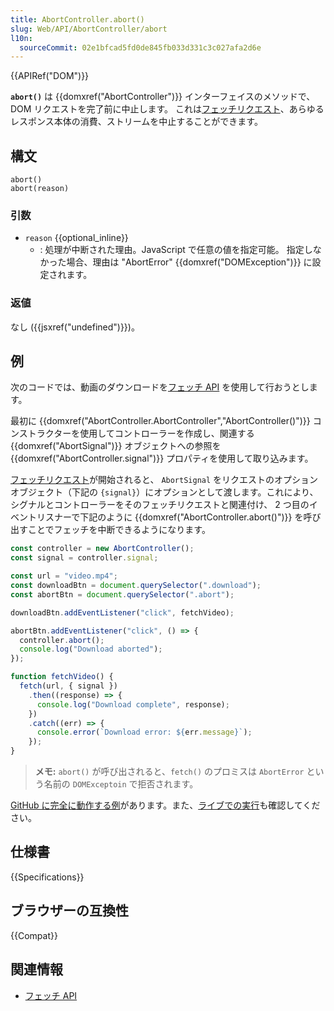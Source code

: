 ```yaml
---
title: AbortController.abort()
slug: Web/API/AbortController/abort
l10n:
  sourceCommit: 02e1bfcad5fd0de845fb033d331c3c027afa2d6e
---
```


{{APIRef("DOM")}}

**`abort()`** は {{domxref("AbortController")}} インターフェイスのメソッドで、 DOM リクエストを完了前に中止します。
これは[フェッチリクエスト](/ja/docs/Web/API/fetch)、あらゆるレスポンス本体の消費、ストリームを中止することができます。

## 構文

```js-nolint
abort()
abort(reason)
```

### 引数

- `reason` {{optional_inline}}
  - : 処理が中断された理由。JavaScript で任意の値を指定可能。
    指定しなかった場合、理由は "AbortError" {{domxref("DOMException")}} に設定されます。

### 返値

なし ({{jsxref("undefined")}})。

## 例

次のコードでは、動画のダウンロードを[フェッチ API](/ja/docs/Web/API/Fetch_API) を使用して行おうとします。

最初に {{domxref("AbortController.AbortController","AbortController()")}} コンストラクターを使用してコントローラーを作成し、関連する {{domxref("AbortSignal")}} オブジェクトへの参照を {{domxref("AbortController.signal")}} プロパティを使用して取り込みます。

[フェッチリクエスト](/ja/docs/Web/API/fetch)が開始されると、 `AbortSignal` をリクエストのオプションオブジェクト（下記の `{signal}`）にオプションとして渡します。これにより、シグナルとコントローラーをそのフェッチリクエストと関連付け、 2 つ目のイベントリスナーで下記のように {{domxref("AbortController.abort()")}} を呼び出すことでフェッチを中断できるようになります。

```js
const controller = new AbortController();
const signal = controller.signal;

const url = "video.mp4";
const downloadBtn = document.querySelector(".download");
const abortBtn = document.querySelector(".abort");

downloadBtn.addEventListener("click", fetchVideo);

abortBtn.addEventListener("click", () => {
  controller.abort();
  console.log("Download aborted");
});

function fetchVideo() {
  fetch(url, { signal })
    .then((response) => {
      console.log("Download complete", response);
    })
    .catch((err) => {
      console.error(`Download error: ${err.message}`);
    });
}
```

> **メモ:** `abort()` が呼び出されると、`fetch()` のプロミスは `AbortError` という名前の `DOMExceptoin` で拒否されます。

[GitHub に完全に動作する例](https://github.com/mdn/dom-examples/tree/main/abort-api)があります。また、[ライブでの実行](https://mdn.github.io/dom-examples/abort-api/)も確認してください。

## 仕様書

{{Specifications}}

## ブラウザーの互換性

{{Compat}}

## 関連情報

- [フェッチ API](/ja/docs/Web/API/Fetch_API)
